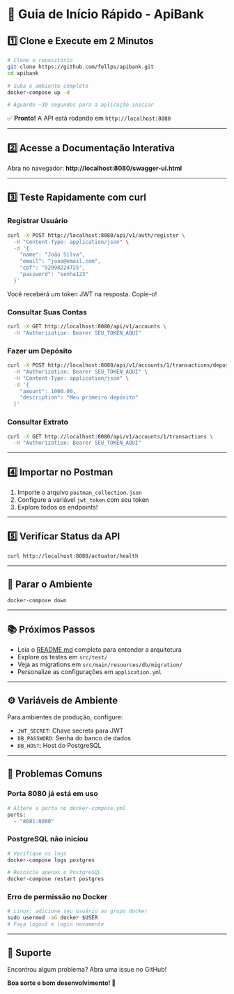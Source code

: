 # 🚀 Guia de Início Rápido - ApiBank

## 1️⃣ Clone e Execute em 2 Minutos

```bash
# Clone o repositório
git clone https://github.com/fellps/apibank.git
cd apibank

# Suba o ambiente completo
docker-compose up -d

# Aguarde ~30 segundos para a aplicação iniciar
```

✅ **Pronto!** A API está rodando em `http://localhost:8080`

---

## 2️⃣ Acesse a Documentação Interativa

Abra no navegador: **http://localhost:8080/swagger-ui.html**

---

## 3️⃣ Teste Rapidamente com curl

### Registrar Usuário

```bash
curl -X POST http://localhost:8080/api/v1/auth/register \
  -H "Content-Type: application/json" \
  -d '{
    "name": "João Silva",
    "email": "joao@email.com",
    "cpf": "52998224725",
    "password": "senha123"
  }'
```

Você receberá um token JWT na resposta. Copie-o!

### Consultar Suas Contas

```bash
curl -X GET http://localhost:8080/api/v1/accounts \
  -H "Authorization: Bearer SEU_TOKEN_AQUI"
```

### Fazer um Depósito

```bash
curl -X POST http://localhost:8080/api/v1/accounts/1/transactions/deposit \
  -H "Authorization: Bearer SEU_TOKEN_AQUI" \
  -H "Content-Type: application/json" \
  -d '{
    "amount": 1000.00,
    "description": "Meu primeiro depósito"
  }'
```

### Consultar Extrato

```bash
curl -X GET http://localhost:8080/api/v1/accounts/1/transactions \
  -H "Authorization: Bearer SEU_TOKEN_AQUI"
```

---

## 4️⃣ Importar no Postman

1. Importe o arquivo `postman_collection.json`
2. Configure a variável `jwt_token` com seu token
3. Explore todos os endpoints!

---

## 5️⃣ Verificar Status da API

```bash
curl http://localhost:8080/actuator/health
```

---

## 🛑 Parar o Ambiente

```bash
docker-compose down
```

---

## 📚 Próximos Passos

- Leia o [README.md](README.md) completo para entender a arquitetura
- Explore os testes em `src/test/`
- Veja as migrations em `src/main/resources/db/migration/`
- Personalize as configurações em `application.yml`

---

## ⚙️ Variáveis de Ambiente

Para ambientes de produção, configure:

- `JWT_SECRET`: Chave secreta para JWT
- `DB_PASSWORD`: Senha do banco de dados
- `DB_HOST`: Host do PostgreSQL

---

## 🐛 Problemas Comuns

### Porta 8080 já está em uso

```bash
# Altere a porta no docker-compose.yml
ports:
  - "8081:8080"
```

### PostgreSQL não iniciou

```bash
# Verifique os logs
docker-compose logs postgres

# Reinicie apenas o PostgreSQL
docker-compose restart postgres
```

### Erro de permissão no Docker

```bash
# Linux: adicione seu usuário ao grupo docker
sudo usermod -aG docker $USER
# Faça logout e login novamente
```

---

## 💬 Suporte

Encontrou algum problema? Abra uma issue no GitHub!

**Boa sorte e bom desenvolvimento! 🎉**

